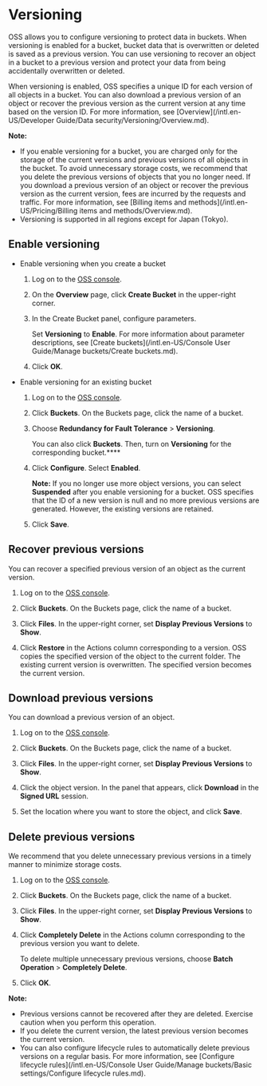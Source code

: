 # Versioning

OSS allows you to configure versioning to protect data in buckets. When versioning is enabled for a bucket, bucket data that is overwritten or deleted is saved as a previous version. You can use versioning to recover an object in a bucket to a previous version and protect your data from being accidentally overwritten or deleted.

When versioning is enabled, OSS specifies a unique ID for each version of all objects in a bucket. You can also download a previous version of an object or recover the previous version as the current version at any time based on the version ID. For more information, see [Overview](/intl.en-US/Developer Guide/Data security/Versioning/Overview.md).

**Note:**

-   If you enable versioning for a bucket, you are charged only for the storage of the current versions and previous versions of all objects in the bucket. To avoid unnecessary storage costs, we recommend that you delete the previous versions of objects that you no longer need. If you download a previous version of an object or recover the previous version as the current version, fees are incurred by the requests and traffic. For more information, see [Billing items and methods](/intl.en-US/Pricing/Billing items and methods/Overview.md).
-   Versioning is supported in all regions except for Japan \(Tokyo\).

## Enable versioning

-   Enable versioning when you create a bucket
    1.  Log on to the [OSS console](https://oss.console.aliyun.com/).
    2.  On the **Overview** page, click **Create Bucket** in the upper-right corner.
    3.  In the Create Bucket panel, configure parameters.

        Set **Versioning** to **Enable**. For more information about parameter descriptions, see [Create buckets](/intl.en-US/Console User Guide/Manage buckets/Create buckets.md).

    4.  Click **OK**.
-   Enable versioning for an existing bucket
    1.  Log on to the [OSS console](https://oss.console.aliyun.com/).
    2.  Click **Buckets**. On the Buckets page, click the name of a bucket.
    3.  Choose **Redundancy for Fault Tolerance** \> **Versioning**.

        You can also click **Buckets**. Then, turn on **Versioning** for the corresponding bucket.****

    4.  Click **Configure**. Select **Enabled**.

        **Note:** If you no longer use more object versions, you can select **Suspended** after you enable versioning for a bucket. OSS specifies that the ID of a new version is null and no more previous versions are generated. However, the existing versions are retained.

    5.  Click **Save**.

## Recover previous versions

You can recover a specified previous version of an object as the current version.

1.  Log on to the [OSS console](https://oss.console.aliyun.com/).

2.  Click **Buckets**. On the Buckets page, click the name of a bucket.

3.  Click **Files**. In the upper-right corner, set **Display Previous Versions** to **Show**.

4.  Click **Restore** in the Actions column corresponding to a version. OSS copies the specified version of the object to the current folder. The existing current version is overwritten. The specified version becomes the current version.


## Download previous versions

You can download a previous version of an object.

1.  Log on to the [OSS console](https://oss.console.aliyun.com/).

2.  Click **Buckets**. On the Buckets page, click the name of a bucket.

3.  Click **Files**. In the upper-right corner, set **Display Previous Versions** to **Show**.

4.  Click the object version. In the panel that appears, click **Download** in the **Signed URL** session.

5.  Set the location where you want to store the object, and click **Save**.


## Delete previous versions

We recommend that you delete unnecessary previous versions in a timely manner to minimize storage costs.

1.  Log on to the [OSS console](https://oss.console.aliyun.com/).

2.  Click **Buckets**. On the Buckets page, click the name of a bucket.

3.  Click **Files**. In the upper-right corner, set **Display Previous Versions** to **Show**.

4.  Click **Completely Delete** in the Actions column corresponding to the previous version you want to delete.

    To delete multiple unnecessary previous versions, choose **Batch Operation** \> **Completely Delete**.

5.  Click **OK**.


**Note:**

-   Previous versions cannot be recovered after they are deleted. Exercise caution when you perform this operation.
-   If you delete the current version, the latest previous version becomes the current version.
-   You can also configure lifecycle rules to automatically delete previous versions on a regular basis. For more information, see [Configure lifecycle rules](/intl.en-US/Console User Guide/Manage buckets/Basic settings/Configure lifecycle rules.md).

